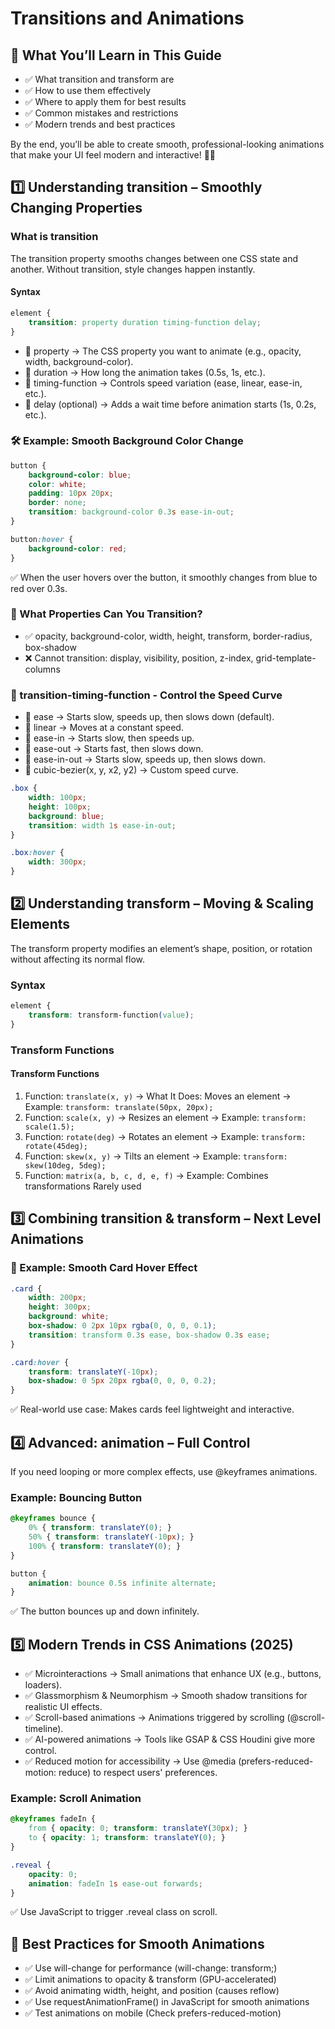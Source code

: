 # Transitions and Animations

## 📌 What You’ll Learn in This Guide
- ✅ What transition and transform are
- ✅ How to use them effectively
- ✅ Where to apply them for best results
- ✅ Common mistakes and restrictions
- ✅ Modern trends and best practices

By the end, you’ll be able to create smooth, professional-looking animations that make your UI feel modern and interactive! 🎨✨

## 1️⃣ Understanding transition – Smoothly Changing Properties

### What is transition

The transition property smooths changes between one CSS state and another. Without transition, style changes happen instantly.

#### Syntax
```css
element {
    transition: property duration timing-function delay;
}
```

- 🔹 property → The CSS property you want to animate (e.g., opacity, width, background-color).
- 🔹 duration → How long the animation takes (0.5s, 1s, etc.).
- 🔹 timing-function → Controls speed variation (ease, linear, ease-in, etc.).
- 🔹 delay (optional) → Adds a wait time before animation starts (1s, 0.2s, etc.).

### 🛠 Example: Smooth Background Color Change

```css
button {
    background-color: blue;
    color: white;
    padding: 10px 20px;
    border: none;
    transition: background-color 0.3s ease-in-out;
}

button:hover {
    background-color: red;
}
```
✅ When the user hovers over the button, it smoothly changes from blue to red over 0.3s.

### 🔹 What Properties Can You Transition?
- ✅ opacity, background-color, width, height, transform, border-radius, box-shadow
- ❌ Cannot transition: display, visibility, position, z-index, grid-template-columns

### 🔹 transition-timing-function - Control the Speed Curve
- 🔹 ease → Starts slow, speeds up, then slows down (default).
- 🔹 linear → Moves at a constant speed.
- 🔹 ease-in → Starts slow, then speeds up.
- 🔹 ease-out → Starts fast, then slows down.
- 🔹 ease-in-out → Starts slow, speeds up, then slows down.
- 🔹 cubic-bezier(x, y, x2, y2) → Custom speed curve.

```css
.box {
    width: 100px;
    height: 100px;
    background: blue;
    transition: width 1s ease-in-out;
}

.box:hover {
    width: 300px;
}
```

## 2️⃣ Understanding transform – Moving & Scaling Elements

The transform property modifies an element’s shape, position, or rotation without affecting its normal flow.

### Syntax

```css
element {
    transform: transform-function(value);
}
```

### Transform Functions

#### Transform Functions

1. Function: `translate(x, y)`	-> What It Does: Moves an element	-> Example: `transform: translate(50px, 20px);`
2. Function: `scale(x, y)`	-> Resizes an element	-> Example: `transform: scale(1.5);`
3. Function: `rotate(deg)`	-> Rotates an element	-> Example: `transform: rotate(45deg);`
4. Function: `skew(x, y)`	-> Tilts an element	-> Example:	`transform: skew(10deg, 5deg);`
5. Function: `matrix(a, b, c, d, e, f)`	-> Example: Combines transformations	Rarely used

## 3️⃣ Combining transition & transform – Next Level Animations

### 🚀 Example: Smooth Card Hover Effect

```css
.card {
    width: 200px;
    height: 300px;
    background: white;
    box-shadow: 0 2px 10px rgba(0, 0, 0, 0.1);
    transition: transform 0.3s ease, box-shadow 0.3s ease;
}

.card:hover {
    transform: translateY(-10px);
    box-shadow: 0 5px 20px rgba(0, 0, 0, 0.2);
}
```
✅ Real-world use case: Makes cards feel lightweight and interactive.

## 4️⃣ Advanced: animation – Full Control

If you need looping or more complex effects, use @keyframes animations.

### Example: Bouncing Button

```css
@keyframes bounce {
    0% { transform: translateY(0); }
    50% { transform: translateY(-10px); }
    100% { transform: translateY(0); }
}

button {
    animation: bounce 0.5s infinite alternate;
}
```

✅ The button bounces up and down infinitely.

## 5️⃣ Modern Trends in CSS Animations (2025)

- ✅ Microinteractions → Small animations that enhance UX (e.g., buttons, loaders).
- ✅ Glassmorphism & Neumorphism → Smooth shadow transitions for realistic UI effects.
- ✅ Scroll-based animations → Animations triggered by scrolling (@scroll-timeline).
- ✅ AI-powered animations → Tools like GSAP & CSS Houdini give more control.
- ✅ Reduced motion for accessibility → Use @media (prefers-reduced-motion: reduce) to respect users' preferences.

### Example: Scroll Animation
```css
@keyframes fadeIn {
    from { opacity: 0; transform: translateY(30px); }
    to { opacity: 1; transform: translateY(0); }
}

.reveal {
    opacity: 0;
    animation: fadeIn 1s ease-out forwards;
}
```
✅ Use JavaScript to trigger .reveal class on scroll.

## 🚀 Best Practices for Smooth Animations

- ✅ Use will-change for performance (will-change: transform;)
- ✅ Limit animations to opacity & transform (GPU-accelerated)
- ✅ Avoid animating width, height, and position (causes reflow)
- ✅ Use requestAnimationFrame() in JavaScript for smooth animations
- ✅ Test animations on mobile (Check prefers-reduced-motion)
